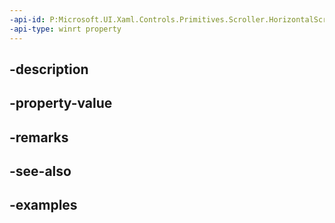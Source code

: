 ```yaml
---
-api-id: P:Microsoft.UI.Xaml.Controls.Primitives.Scroller.HorizontalScrollRailingModeProperty
-api-type: winrt property
---
```


## -description

## -property-value

## -remarks

## -see-also

## -examples

